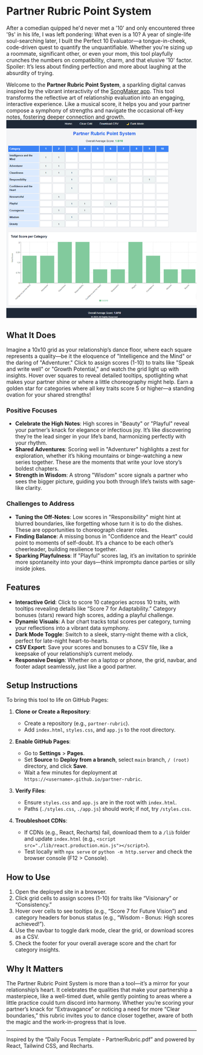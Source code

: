 # Partner Rubric Point System

After a comedian quipped he'd never met a '10' and only encountered three '9s' in his life, I was left pondering: What even is a 10? A year of single-life soul-searching later, I built the Perfect 10 Evaluator—a tongue-in-cheek, code-driven quest to quantify the unquantifiable. Whether you're sizing up a roommate, significant other, or even your mom, this tool playfully crunches the numbers on compatibility, charm, and that elusive '10' factor. Spoiler: It’s less about finding perfection and more about laughing at the absurdity of trying.

Welcome to the **Partner Rubric Point System**, a sparkling digital canvas inspired by the vibrant interactivity of the [SongMaker app](https://kappter.github.io/SongMaker/). This tool transforms the reflective art of relationship evaluation into an engaging, interactive experience. Like a musical score, it helps you and your partner compose a symphony of strengths and navigate the occasional off-key notes, fostering deeper connection and growth.
[![Perfect10](https://github.com/kappter/perfect10/blob/main/images/perfect10.png?raw=true)](https://kappter.github.io/perfect10/)

## What It Does

Imagine a 10x10 grid as your relationship’s dance floor, where each square represents a quality—be it the eloquence of "Intelligence and the Mind" or the daring of "Adventurer." Click to assign scores (1-10) to traits like "Speak and write well" or "Growth Potential," and watch the grid light up with insights. Hover over squares to reveal detailed tooltips, spotlighting what makes your partner shine or where a little choreography might help. Earn a golden star for categories where all key traits score 5 or higher—a standing ovation for your shared strengths!

### Positive Focuses
- **Celebrate the High Notes**: High scores in "Beauty" or "Playful" reveal your partner’s knack for elegance or infectious joy. It’s like discovering they’re the lead singer in your life’s band, harmonizing perfectly with your rhythm.
- **Shared Adventures**: Scoring well in "Adventurer" highlights a zest for exploration, whether it’s hiking mountains or binge-watching a new series together. These are the moments that write your love story’s boldest chapters.
- **Strength in Wisdom**: A strong "Wisdom" score signals a partner who sees the bigger picture, guiding you both through life’s twists with sage-like clarity.

### Challenges to Address
- **Tuning the Off-Notes**: Low scores in "Responsibility" might hint at blurred boundaries, like forgetting whose turn it is to do the dishes. These are opportunities to choreograph clearer roles.
- **Finding Balance**: A missing bonus in "Confidence and the Heart" could point to moments of self-doubt. It’s a chance to be each other’s cheerleader, building resilience together.
- **Sparking Playfulness**: If "Playful" scores lag, it’s an invitation to sprinkle more spontaneity into your days—think impromptu dance parties or silly inside jokes.

## Features

- **Interactive Grid**: Click to score 10 categories across 10 traits, with tooltips revealing details like “Score 7 for Adaptability.” Category bonuses (stars) reward high scores, adding a playful challenge.
- **Dynamic Visuals**: A bar chart tracks total scores per category, turning your reflections into a vibrant data symphony.
- **Dark Mode Toggle**: Switch to a sleek, starry-night theme with a click, perfect for late-night heart-to-hearts.
- **CSV Export**: Save your scores and bonuses to a CSV file, like a keepsake of your relationship’s current melody.
- **Responsive Design**: Whether on a laptop or phone, the grid, navbar, and footer adapt seamlessly, just like a good partner.

## Setup Instructions

To bring this tool to life on GitHub Pages:

1. **Clone or Create a Repository**:
   - Create a repository (e.g., `partner-rubric`).
   - Add `index.html`, `styles.css`, and `app.js` to the root directory.

2. **Enable GitHub Pages**:
   - Go to **Settings** > **Pages**.
   - Set **Source** to **Deploy from a branch**, select `main` branch, `/ (root)` directory, and click **Save**.
   - Wait a few minutes for deployment at `https://<username>.github.io/partner-rubric`.

3. **Verify Files**:
   - Ensure `styles.css` and `app.js` are in the root with `index.html`.
   - Paths (`./styles.css`, `./app.js`) should work; if not, try `/styles.css`.

4. **Troubleshoot CDNs**:
   - If CDNs (e.g., React, Recharts) fail, download them to a `/lib` folder and update `index.html` (e.g., `<script src="./lib/react.production.min.js"></script>`).
   - Test locally with `npx serve` or `python -m http.server` and check the browser console (F12 > Console).

## How to Use

1. Open the deployed site in a browser.
2. Click grid cells to assign scores (1-10) for traits like “Visionary” or “Consistency.”
3. Hover over cells to see tooltips (e.g., “Score 7 for Future Vision”) and category headers for bonus status (e.g., “Wisdom - Bonus: High scores achieved!”).
4. Use the navbar to toggle dark mode, clear the grid, or download scores as a CSV.
5. Check the footer for your overall average score and the chart for category insights.

## Why It Matters

The Partner Rubric Point System is more than a tool—it’s a mirror for your relationship’s heart. It celebrates the qualities that make your partnership a masterpiece, like a well-timed duet, while gently pointing to areas where a little practice could turn discord into harmony. Whether you’re scoring your partner’s knack for “Extravagance” or noticing a need for more “Clear boundaries,” this rubric invites you to dance closer together, aware of both the magic and the work-in-progress that is love.

---

Inspired by the “Daily Focus Template - PartnerRubric.pdf” and powered by React, Tailwind CSS, and Recharts.
